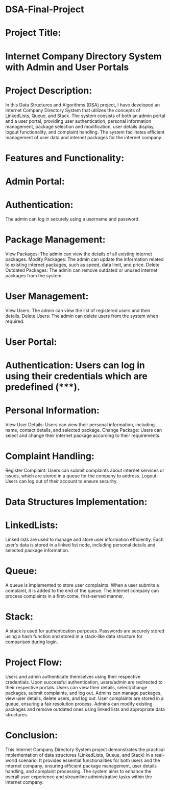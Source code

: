 # DSA-Final-Project

# Project Title: 
# Internet Company Directory System with Admin and User Portals

# Project Description:

In this Data Structures and Algorithms (DSA) project, I have developed an Internet Company Directory System that utilizes the concepts of LinkedLists, Queue, and Stack. The system consists of both an admin portal and a user portal, providing user authentication, personal information management, package selection and modification, user details display, logout functionality, and complaint handling. The system facilitates efficient management of user data and internet packages for the internet company.

# Features and Functionality:

# Admin Portal:

# Authentication: 
The admin can log in securely using a username and password.
# Package Management:
View Packages: The admin can view the details of all existing internet packages.
Modify Packages: The admin can update the information related to existing internet packages, such as speed, data limit, and price.
Delete Outdated Packages: The admin can remove outdated or unused internet packages from the system.
# User Management:
View Users: The admin can view the list of registered users and their details.
Delete Users: The admin can delete users from the system when required.
# User Portal:

# Authentication: Users can log in using their credentials which are predefined (***).
# Personal Information:
View User Details: Users can view their personal information, including name, contact details, and selected package.
Change Package: Users can select and change their internet package according to their requirements.
# Complaint Handling:
Register Complaint: Users can submit complaints about internet services or issues, which are stored in a queue for the company to address.
Logout: Users can log out of their account to ensure security.
# Data Structures Implementation:

# LinkedLists:

Linked lists are used to manage and store user information efficiently.
Each user's data is stored in a linked list node, including personal details and selected package information.
# Queue:

A queue is implemented to store user complaints.
When a user submits a complaint, it is added to the end of the queue.
The internet company can process complaints in a first-come, first-served manner.
# Stack:

A stack is used for authentication purposes.
Passwords are securely stored using a hash function and stored in a stack-like data structure for comparison during login.
# Project Flow:

Users and admin authenticate themselves using their respective credentials.
Upon successful authentication, users/admin are redirected to their respective portals.
Users can view their details, select/change packages, submit complaints, and log out.
Admins can manage packages, view user details, delete users, and log out.
User complaints are stored in a queue, ensuring a fair resolution process.
Admins can modify existing packages and remove outdated ones using linked lists and appropriate data structures.
# Conclusion:

This Internet Company Directory System project demonstrates the practical implementation of data structures (LinkedLists, Queue, and Stack) in a real-world scenario. It provides essential functionalities for both users and the internet company, ensuring efficient package management, user details handling, and complaint processing. The system aims to enhance the overall user experience and streamline administrative tasks within the internet company.
